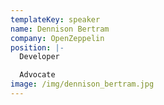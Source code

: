 ```yaml
---
templateKey: speaker
name: Dennison Bertram
company: OpenZeppelin
position: |-
  Developer

  Advocate
image: /img/dennison_bertram.jpg
---
```



